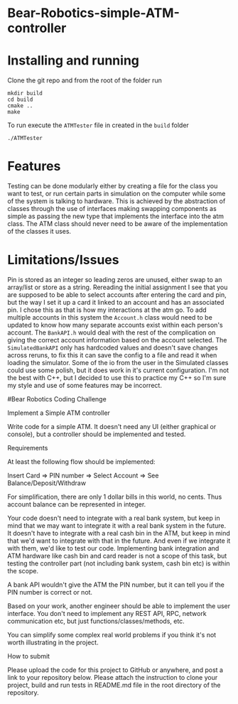 # Bear-Robotics-simple-ATM-controller

# Installing and running
Clone the git repo and from the root of the folder run
```
mkdir build
cd build
cmake ..
make
```

To run execute the `ATMTester` file in created in the `build` folder
```
./ATMTester
```

# Features
 Testing can be done modularly either by creating a file for the class you want to test, or run certain parts in simulation on the computer while some of the system is talking to hardware.
 This is achieved by the abstraction of classes through the use of interfaces making swapping components as simple as passing the new type that implements the interface into the atm class.
 The ATM class should never need to be aware of the implementation of the classes it uses.

# Limitations/Issues

 Pin is stored as an integer so leading zeros are unused, either swap to an array/list or store as a string.
 Rereading the initial assignment I see that you are supposed to be able to select accounts after entering the card and pin, but the way I set it up a card it linked to an account and has an associated pin. I chose this as that is how my interactions at the atm go. To add multiple accounts in this system the `Account.h` class would need to be updated to know how many separate accounts exist within each person's account. The `BankAPI.h` would deal with the rest of the complication on giving the correct account information based on the account selected.
 The `SimulatedBankAPI` only has hardcoded values and doesn't save changes across reruns, to fix this it can save the config to a file and read it when loading the simulator.
 Some of the io from the user in the Simulated classes could use some polish, but it does work in it's current configuration.
 I'm not the best with C++, but I decided to use this to practice my C++ so I'm sure my style and use of some features may be incorrect.

#Bear Robotics Coding Challenge

Implement a Simple ATM controller

Write code for a simple ATM. It doesn't need any UI (either graphical or console), but a controller should be implemented and tested.


Requirements

At least the following flow should be implemented:

Insert Card => PIN number => Select Account => See Balance/Deposit/Withdraw


For simplification, there are only 1 dollar bills in this world, no cents. Thus account balance can be represented in integer.


Your code doesn't need to integrate with a real bank system, but keep in mind that we may want to integrate it with a real bank system in the future. It doesn't have to integrate with a real cash bin in the ATM, but keep in mind that we'd want to integrate with that in the future. And even if we integrate it with them, we'd like to test our code. Implementing bank integration and ATM hardware like cash bin and card reader is not a scope of this task, but testing the controller part (not including bank system, cash bin etc) is within the scope.


A bank API wouldn't give the ATM the PIN number, but it can tell you if the PIN number is correct or not.


Based on your work, another engineer should be able to implement the user interface. You don't need to implement any REST API, RPC, network communication etc, but just functions/classes/methods, etc.


You can simplify some complex real world problems if you think it's not worth illustrating in the project.


How to submit

Please upload the code for this project to GitHub or anywhere, and post a link to your repository below. Please attach the instruction to clone your project, build and run tests in README.md file in the root directory of the repository.
